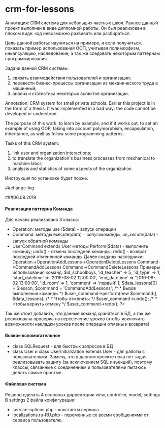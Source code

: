 # crm-for-lessons
Аннотация: CRM система для небольших частных школ. Раннее данный проект выполнен в виде дипломной работы. Он был реализован в плохом виде: код невозможно развивать или разбираться. 

Цель данной работы: научиться на примере, и если получиться, показать пример использования ООП, учитывая полиморфизм, инкапсуляцию, наследование, а так же следовать некоторым паттернам программирования. 

Задачи данной CRM системы: 
1) связать взаимодействия пользователей и организации;
2) перевести бизнес-процессы организации из механического труда в машинный;
3) анализ и статистика некоторых аспектов организации.

Annotation: CRM system for small private schools. Earlier this project is in the form of a thesis. It was implemented in a bad way: the code cannot be developed or understood.

The purpose of this work: to learn by example, and if it works out, to set an example of using OOP, taking into account polymorphism, encapsulation, inheritance, as well as follow some programming patterns.

Tasks of this CRM system:
1) link user and organization interactions;
2) to translate the organization's business processes from mechanical to machine labor;
3) analysis and statistics of some aspects of the organization.

Инструкция по установке будет позже.

##change-log

###06.08.2019

#### Реализация паттерна Команда

Для начала реализовано 3 класса: 
- Operation:
методы use ($data) - запуск операции
- Command:
методы execute($data) - запуск команды; un_execute($data) - запуск обратной команды
- UserCommand extends User
методы Perform($data) - выполнить команду; undo() - отмена последней команды; redo() - возврат последней отмененной команды
Далее созданы наследники:
Operation->OperationAddLessons->OperationDeleteLessons
Command->CommandAddLessons
Command->CommandDeleteLessons
Примеры использования команд:
    <?php
        $user_command = new UserCommand();
		/*
		* @command и @lesson можно получить с фронта
		*/
		$id_schoolboys = json_encode([1,2,3]);
		$lesson = [
				'id_schoolboys' => $id_schoolboys,
				'id_teacher' => 5,
				'id_type' => 1,
				'start_datetime' => '2019-08-02 12:00:00',
				'end_datetime' => '2019-08-02 13:00:00',
				'id_room' => 1,
				'comment' => 'первый'
			];
		$data_lessons[0] = $lesson;
		$command = 'CommandAddLessons';
		
		/*
		* Вызов выполнения команды
		*/
		$user_command->perform(new $command(), $data_lessons);
		
		/*
		* Чтобы отменить:
		*/
		$user_command->undo();
		
		/*
		* Чтобы вернуть отмену
		*/
		$user_command->redo();
		
    ?>
    
Так же стоит добавить, что данные команд храняться в БД, а так же реализована проверка на пересечение уроков (чтобы исключить возможности накладки уроков после операции отмены и возврата)
#### Всякое вспомогательное
- class SQLRequest - для быстрых запросов в БД
- class User и class UserInitialization extends User - для работы с пользователями. Замечу, что в данном проекте пока нет задач реализовывать защиту (за исключением SQL инъекций), поэтому классы, связанные с соединением и пользователями пытаюсь делать самые простые.
#### Файловая система
Решено сделать 4 основных дирректории view, controller, model, settings
В settings 2 файла конфигурации:
- service-options.php - константы сервиса
- localizations.ru-RU.php - переменные со всеми сообщениями от сервиса пользователю. 




